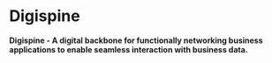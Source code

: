 # Digispine

__Digispine - A digital backbone for functionally networking business applications to enable seamless interaction with business data.__
